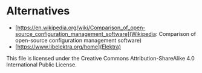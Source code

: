 # Alternatives
* [https://en.wikipedia.org/wiki/Comparison_of_open-source_configuration_management_software](Wikipedia: Comparison of open-source configuration management software)
* [https://www.libelektra.org/home](Elektra)

This file is licensed under the Creative Commons Attribution-ShareAlike 4.0 International Public License.
